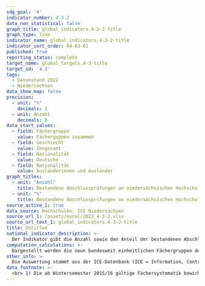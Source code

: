 ```yaml
---
sdg_goal: '4'
indicator_number: 4.3.2
data_non_statistical: false
graph_title: global_indicators.4-3-2-title
graph_type: line
indicator_name: global_indicators.4-3-2-title
indicator_sort_order: 04-03-02
published: true
reporting_status: complete
target_name: global_targets.4-3-title
target_id: '4.3'
tags:
  - Datenstand 2022
  - Niedersachsen
data_show_map: false
precision:
  - unit: "%"
    decimals: 1
  - unit: Anzahl
    decimals: 0
data_start_values:
  - field: Fächergruppe
    value: Fächerguppen zusammen
  - field: Geschlecht
    value: Insgesamt
  - field: Nationalität
    value: Deutsche
  - field: Nationalität
    value: Ausländerinnen und Ausländer
graph_titles:
  - unit: "Anzahl"
    title: Bestandene Abschlussprüfungen an niedersächsischen Hochschulen nach Absolventinnen und Absolventen (Anzahl)
  - unit: "%"
    title: Bestandene Abschlussprüfungen an niedersächsischen Hochschulen nach Absolventinnen und Absolventen (in Prozent)
source_active_1: true
data_source: Hochschulen, ICE Niedersachsen
source_url_1: /assets/excel/2023_4-3-2.xlsx
source_url_text_1: global_indicators.4-3-2-title
title: Untitled
national_indicator_description: >-
  Der Indikator gibt die Anzahl sowie den Anteil der bestandenen Abschlussprüfungen an niedersächsischen Hochschulen nach Fächergruppen für deutsche und ausländische Studierende wieder. Es erfolgt keine Unterscheidung nach dem Land des Erwerbs der Studienberechtigung (siehe hierfür Indikator 4.3.1). Studierende sind in einem Fachstudium ordentlich immatrikulierte (eingeschriebene) Personen, die einen berufsqualifizierenden Hochschulabschluss anstreben (ohne Beurlaubte, Studienkollegiate und Gasthörerinnen und Gasthörer).
computation_calculations: >-
  Dargestellt werden die neun bundesweit einheitlichen Fächergruppen der Hochschulstatistik.
other_info: >-
  Die Auswertung stammt aus der ICE-Datenbank (ICE = Information, Controlling, Entscheidung) des Niedersächsischen Ministeriums für Wissenschaft und Kultur. Angaben für Niedersachsen sind verfügbar in der <a href="https://www1.nls.niedersachsen.de/statistik/default.asp" target="_blank">LSN-Online Datenbank</a> (Statistische Erhebung > 310 Hochschulstatistik) sowie bundesweit in der GENESIS Online Datenbank. Angaben zur Zuordnung der Studienfächer zu den dargestellten Fächergruppen stehen auf der Homepage des Landesamtes für Statistik Niedersachsen im <a href="https://www.statistik.niedersachsen.de/startseite/themen/bildung/" target="_blank">Themenbereich Bildung und Kultur</a> zur Verfügung.
data_footnote: >-
  <br> 1) Die ab Wintersemester 2015/16 gültige Fächersystematik bewirkt eine teilweise Neuzuordnung von Studienbereichen zu Fächergruppen. Die Ergebnisse nach einzelnen Fächergruppen sind daher nur eingeschränkt mit den Vorjahren vergleichbar.
---
```


